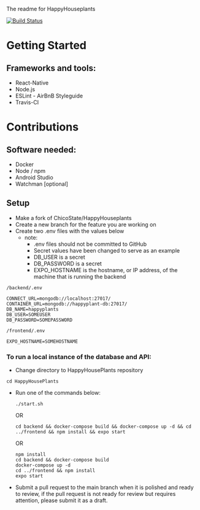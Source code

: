The readme for HappyHouseplants

[![Build Status](https://travis-ci.org/maklh899/HappyHouseplants.svg?branch=main)](https://travis-ci.org/maklh899/HappyHouseplants)

# Getting Started
## Frameworks and tools:
- React-Native
- Node.js
- ESLint - AirBnB Styleguide
- Travis-CI


# Contributions
## Software needed:
- Docker
- Node / npm
- Android Studio
- Watchman [optional]


## Setup
- Make a fork of ChicoState/HappyHouseplants
- Create a new branch for the feature you are working on
- Create two .env files with the values below
    - note: 
        - .env files should not be committed to GitHub
        - Secret values have been changed to serve as an example
        - DB_USER is a secret
        - DB_PASSWORD is a secret
        - EXPO_HOSTNAME is the hostname, or IP address, of the machine that is running the backend

`/backend/.env`
```
CONNECT_URL=mongodb://localhost:27017/
CONTAINER_URL=mongodb://happyplant-db:27017/
DB_NAME=happyplants
DB_USER=SOMEUSER
DB_PASSWORD=SOMEPASSWORD
```
`/frontend/.env`
```
EXPO_HOSTNAME=SOMEHOSTNAME
```

### To run a local instance of the database and API:
- Change directory to HappyHousePlants repository

`cd HappyHousePlants`

- Run one of the commands below:
    
    ```
    ./start.sh
    ```
    
    OR
    ```
    cd backend && docker-compose build && docker-compose up -d && cd ../frontend && npm install && expo start
    ```
    
    OR
    ```
    npm install
    cd backend && docker-compose build
    docker-compose up -d
    cd ../frontend && npm install
    expo start
    ```

- Submit a pull request to the main branch when it is polished and ready to review, if the pull request is not ready for review but requires attention, please submit it as a draft.
